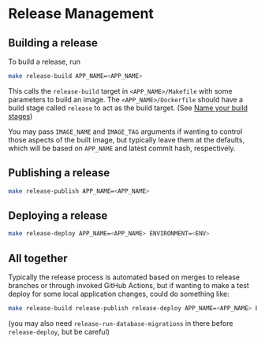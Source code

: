 # Release Management

## Building a release

To build a release, run

```bash
make release-build APP_NAME=<APP_NAME>
```

This calls the `release-build` target in `<APP_NAME>/Makefile` with some
parameters to build an image. The `<APP_NAME>/Dockerfile` should have a build
stage called `release` to act as the build target. (See [Name your build
stages](https://docs.docker.com/build/building/multi-stage/#name-your-build-stages))

You may pass `IMAGE_NAME` and `IMAGE_TAG` arguments if wanting to control those
aspects of the built image, but typically leave them at the defaults, which will
be based on `APP_NAME` and latest commit hash, respectively.

## Publishing a release

```bash
make release-publish APP_NAME=<APP_NAME>
```

## Deploying a release

```bash
make release-deploy APP_NAME=<APP_NAME> ENVIRONMENT=<ENV>
```

## All together

Typically the release process is automated based on merges to release branches
or through invoked GitHub Actions, but if wanting to make a test deploy for some
local application changes, could do something like:

```sh
make release-build release-publish release-deploy APP_NAME=<APP_NAME> ENVIRONMENT=<ENV>
```

(you may also need `release-run-database-migrations` in there before `release-deploy`, but be careful)
